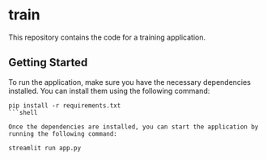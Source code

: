 # train
This repository contains the code for a training application.

## Getting Started

To run the application, make sure you have the necessary dependencies installed. You can install them using the following command:

```shell
pip install -r requirements.txt
```shell

Once the dependencies are installed, you can start the application by running the following command:

streamlit run app.py
